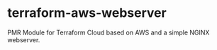 # terraform-aws-webserver

PMR Module for Terraform Cloud based on AWS and a simple NGINX webserver.

